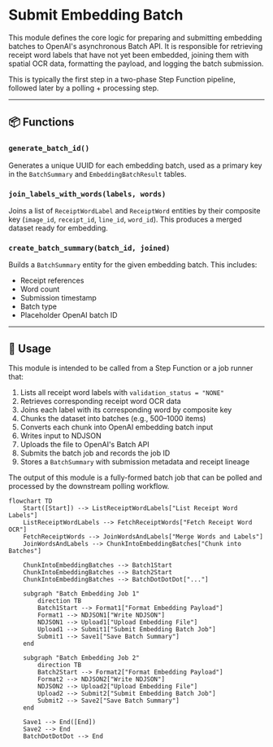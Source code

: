 # Submit Embedding Batch

This module defines the core logic for preparing and submitting embedding batches to OpenAI's asynchronous Batch API. It is responsible for retrieving receipt word labels that have not yet been embedded, joining them with spatial OCR data, formatting the payload, and logging the batch submission.

This is typically the first step in a two-phase Step Function pipeline, followed later by a polling + processing step.

---

## 📦 Functions

### `generate_batch_id()`

Generates a unique UUID for each embedding batch, used as a primary key in the `BatchSummary` and `EmbeddingBatchResult` tables.

### `join_labels_with_words(labels, words)`

Joins a list of `ReceiptWordLabel` and `ReceiptWord` entities by their composite key (`image_id`, `receipt_id`, `line_id`, `word_id`). This produces a merged dataset ready for embedding.

### `create_batch_summary(batch_id, joined)`

Builds a `BatchSummary` entity for the given embedding batch. This includes:

- Receipt references
- Word count
- Submission timestamp
- Batch type
- Placeholder OpenAI batch ID

---

## 🧠 Usage

This module is intended to be called from a Step Function or a job runner that:

1. Lists all receipt word labels with `validation_status = "NONE"`
2. Retrieves corresponding receipt word OCR data
3. Joins each label with its corresponding word by composite key
4. Chunks the dataset into batches (e.g., 500–1000 items)
5. Converts each chunk into OpenAI embedding batch input
6. Writes input to NDJSON
7. Uploads the file to OpenAI's Batch API
8. Submits the batch job and records the job ID
9. Stores a `BatchSummary` with submission metadata and receipt lineage

The output of this module is a fully-formed batch job that can be polled and processed by the downstream polling workflow.

```mermaid
flowchart TD
    Start([Start]) --> ListReceiptWordLabels["List Receipt Word Labels"]
    ListReceiptWordLabels --> FetchReceiptWords["Fetch Receipt Word OCR"]
    FetchReceiptWords --> JoinWordsAndLabels["Merge Words and Labels"]
    JoinWordsAndLabels --> ChunkIntoEmbeddingBatches["Chunk into Batches"]

    ChunkIntoEmbeddingBatches --> Batch1Start
    ChunkIntoEmbeddingBatches --> Batch2Start
    ChunkIntoEmbeddingBatches --> BatchDotDotDot["..."]

    subgraph "Batch Embedding Job 1"
        direction TB
        Batch1Start --> Format1["Format Embedding Payload"]
        Format1 --> NDJSON1["Write NDJSON"]
        NDJSON1 --> Upload1["Upload Embedding File"]
        Upload1 --> Submit1["Submit Embedding Batch Job"]
        Submit1 --> Save1["Save Batch Summary"]
    end

    subgraph "Batch Embedding Job 2"
        direction TB
        Batch2Start --> Format2["Format Embedding Payload"]
        Format2 --> NDJSON2["Write NDJSON"]
        NDJSON2 --> Upload2["Upload Embedding File"]
        Upload2 --> Submit2["Submit Embedding Batch Job"]
        Submit2 --> Save2["Save Batch Summary"]
    end

    Save1 --> End([End])
    Save2 --> End
    BatchDotDotDot --> End
```
